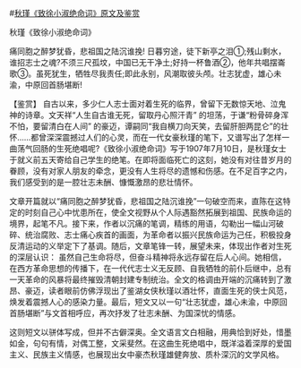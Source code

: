 #[秋瑾《致徐小淑绝命词》原文及鉴赏](https://www.vrrw.net/wx/10308.html)

秋瑾《致徐小淑绝命词》

痛同胞之醉梦犹昏，悲祖国之陆沉谁挽! 日暮穷途，徒下新亭之泪①;残山剩水，谁招志士之魂?不须三尺孤坟，中国已无干净土;好持一杯鲁酒②，他年共唱摆崙歌③。虽死犹生，牺牲尽我责任;即此永别，风潮取彼头颅。壮志犹虚，雄心未渝，中原回首肠堪断!



【鉴赏】 自古以来，多少仁人志士面对着生死的临界，曾留下无数惊天地、泣鬼神的诗章。文天祥“人生自古谁无死，留取丹心照汗青” 的坦荡，于谦“粉骨碎身浑不怕，要留清白在人间” 的豪迈，谭嗣同“我自横刀向天笑，去留肝胆两昆仑”的壮怀……都曾深深震撼过人们的心灵，而在一代女豪秋瑾的笔下，又谱写出了怎样一曲荡气回肠的生死绝唱呢?《致徐小淑绝命词》写于1907年7月10日，是秋瑾女士于就义前五天寄给自己学生的绝笔。在即将面临死亡的这刻，她没有对往昔岁月的眷顾，没有对家人朋友的牵念，更没有人生将尽的遗憾和伤感。在不足百字之内，我们感受到的是一腔壮志未酬、慷慨激昂的悲壮情怀。

文章开篇就以“痛同胞之醉梦犹昏，悲祖国之陆沉谁挽”一句破空而来，直陈在这特定的时刻自己心中忧患所在，使全文视野从个人际遇豁然拓展到祖国、民族命运的境界，起笔不凡。接下来，作者以沉痛的笔调，精练的用语，勾勒出一幅山河破碎、统治腐败、志士痛心疾首的画面，为革命者以振兴民族命运为己任，积极投身反清运动的义举定下了基调。随后，文章笔锋一转，展望未来，体现出作者对生死的深层认识： 虽然自己生命将尽，但奋斗精神将永远存留在后人心间。她相信，在西方革命思想的传播下，在一代代志士义无反顾、自我牺牲的前仆后继中，总有一天革命的风暴将最终摧毁清朝封建专制统治。全文的格调由开端的沉痛转到了激昂、豪迈，读者眼前仿佛浮现出了鉴湖女侠秋瑾以酒壮怀，直面生死的侠士风范，焕发着震撼人心的感染力量。最后，短文又以一句“壮志犹虚，雄心未渝，中原回首肠堪断”与文首相呼应，再次抒发了壮志未酬、为国深忧的情感。

这则短文以骈体写成，但并不古僻深奥。全文语言文白相融，用典恰到好处，惜墨如金，句句有情，对偶工整，文采斐然。在这曲生死绝唱中，既洋溢着深厚的爱国主义、民族主义情感，也展现出女中豪杰秋瑾雄健奔放、质朴深沉的文学风格。

